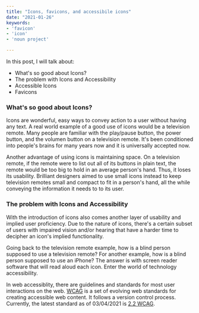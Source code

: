 ```yaml
---
title: "Icons, favicons, and accessibile icons"
date: "2021-01-26"
keywords:
- 'favicon'
- 'icon'
- 'noun project'

---
```


In this post, I will talk about: 

* What's so good about Icons?
* The problem with Icons and Accessibility
* Accessible Icons
* Favicons

### What's so good about Icons?

Icons are wonderful, easy ways to convey action to a user without having any text. A real world example of a good use of icons would be a television remote. Many people are familiar with the play/pause button, the power button, and the volumen button on a television remote. It's been conditioned into people's brains for many years now and it is universally accepted now. 

Another advantage of using icons is maintaining space. On a television remote, if the remote were to list out all of its buttons in plain text, the remote would be too big to hold in an average person's hand. Thus, it loses its usability. Brilliant designers aimed to use small icons instead to keep television remotes small and compact to fit in a person's hand, all the while conveying the information it needs to to its user. 

### The problem with Icons and Accessibility

With the introduction of icons also comes another layer of usability and implied user proficiency. Due to the nature of icons, there's a certain subset of users with impaired vision and/or hearing that have a harder time to decipher an icon's implied functionality. 

Going back to the television remote example, how is a blind person supposed to use a television remote? For another example, how is a blind person supposed to use an iPhone? The answer is with screen reader software that will read aloud each icon. Enter the world of technology accessibility. 

In web accessiblity, there are guidelines and standards for most user interactions on the web. [WCAG](https://www.w3.org/WAI/standards-guidelines/wcag/) is a set of evolving web standards for creating accessible web content. It follows a version control process. Currently, the latest standard as of 03/04/2021 is [2.2 WCAG](https://www.w3.org/WAI/standards-guidelines/wcag/new-in-22/).
